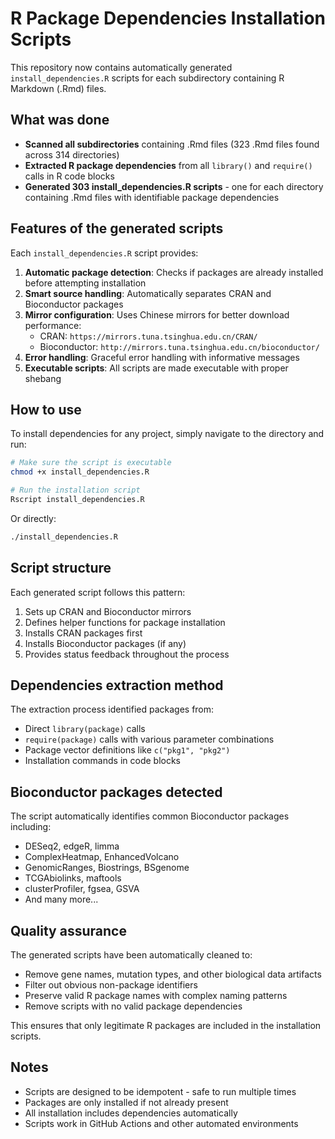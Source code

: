 # R Package Dependencies Installation Scripts

This repository now contains automatically generated `install_dependencies.R` scripts for each subdirectory containing R Markdown (.Rmd) files.

## What was done

- **Scanned all subdirectories** containing .Rmd files (323 .Rmd files found across 314 directories)
- **Extracted R package dependencies** from all `library()` and `require()` calls in R code blocks
- **Generated 303 install_dependencies.R scripts** - one for each directory containing .Rmd files with identifiable package dependencies

## Features of the generated scripts

Each `install_dependencies.R` script provides:

1. **Automatic package detection**: Checks if packages are already installed before attempting installation
2. **Smart source handling**: Automatically separates CRAN and Bioconductor packages
3. **Mirror configuration**: Uses Chinese mirrors for better download performance:
   - CRAN: `https://mirrors.tuna.tsinghua.edu.cn/CRAN/`
   - Bioconductor: `http://mirrors.tuna.tsinghua.edu.cn/bioconductor/`
4. **Error handling**: Graceful error handling with informative messages
5. **Executable scripts**: All scripts are made executable with proper shebang

## How to use

To install dependencies for any project, simply navigate to the directory and run:

```bash
# Make sure the script is executable
chmod +x install_dependencies.R

# Run the installation script
Rscript install_dependencies.R
```

Or directly:
```bash
./install_dependencies.R
```

## Script structure

Each generated script follows this pattern:

1. Sets up CRAN and Bioconductor mirrors
2. Defines helper functions for package installation
3. Installs CRAN packages first
4. Installs Bioconductor packages (if any)
5. Provides status feedback throughout the process

## Dependencies extraction method

The extraction process identified packages from:
- Direct `library(package)` calls
- `require(package)` calls with various parameter combinations
- Package vector definitions like `c("pkg1", "pkg2")`
- Installation commands in code blocks

## Bioconductor packages detected

The script automatically identifies common Bioconductor packages including:
- DESeq2, edgeR, limma
- ComplexHeatmap, EnhancedVolcano
- GenomicRanges, Biostrings, BSgenome
- TCGAbiolinks, maftools
- clusterProfiler, fgsea, GSVA
- And many more...

## Quality assurance

The generated scripts have been automatically cleaned to:
- Remove gene names, mutation types, and other biological data artifacts
- Filter out obvious non-package identifiers
- Preserve valid R package names with complex naming patterns
- Remove scripts with no valid package dependencies

This ensures that only legitimate R packages are included in the installation scripts.

## Notes

- Scripts are designed to be idempotent - safe to run multiple times
- Packages are only installed if not already present
- All installation includes dependencies automatically
- Scripts work in GitHub Actions and other automated environments